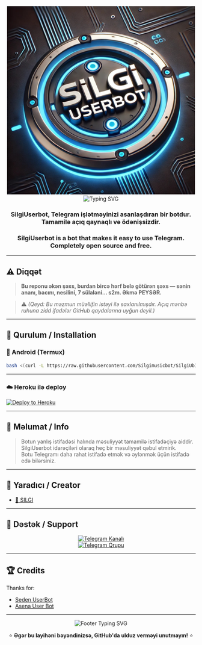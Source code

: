 
<div align="center">

<a href="https://t.me/silgiub">
  <img src="https://raw.githubusercontent.com/Silgimusicbot/SilgiUserbot/master/userbot/SilgiUserbotlogo.jpg" alt="SilgiUserbot" width="500">
</a>

<img src="https://readme-typing-svg.herokuapp.com?font=Fira+Code&size=100&duration=3000&pause=1000&color=F7768E&center=true&vCenter=true&width=1000&height=80&lines=%E2%9A%9D+S%C4%B0LG%C4%B0+USERBOT%E2%9A%9D;Telegram+i%C5%9Fl%C9%99tm%C9%99yi+asanla%C5%9Fd%C4%B1ran+super+bot!" alt="Typing SVG" />

<h3>SilgiUserbot, Telegram işlətməyinizi asanlaşdıran bir botdur. Tamamilə açıq qaynaqlı və ödənişsizdir.</h3>
<h3>SilgiUserbot is a bot that makes it easy to use Telegram. Completely open source and free.</h3>

</div>

---

## ⚠️ Diqqət

> **Bu reponu əkən şəxs, burdan bircə hərf belə götürən şəxs — sənin ananı, bacını, nesilini, 7 sülaləni... s2m. Əkmə PEYSƏR.**

> ⚠️ *(Qeyd: Bu məzmun müəllifin istəyi ilə saxlanılmışdır. Açıq mənbə ruhuna zidd ifadələr GitHub qaydalarına uyğun deyil.)*

---

## 🚀 Qurulum / Installation

### 📱 Android (Termux)

```bash
bash <(curl -L https://raw.githubusercontent.com/Silgimusicbot/SilgiUbInstaller/master/silgi.sh)
```

---

### ☁️ Heroku ilə deploy

<a href="https://www.heroku.com/deploy?template=https://github.com/Silgimusicbot/SilgiUserbot">
  <img src="https://www.herokucdn.com/deploy/button.svg" alt="Deploy to Heroku">
</a>

---

## 🧠 Məlumat / Info

> Botun yanlış istifadəsi halında məsuliyyət tamamilə istifadəçiyə aiddir. SilgiUserbot idarəçiləri olaraq heç bir məsuliyyət qəbul etmirik.  
> Botu Telegramı daha rahat istifadə etmək və əylənmək üçün istifadə edə bilərsiniz.

---

## 👤 Yaradıcı / Creator

- [👑 SILGI](https://t.me/hvseyn)

---

## 🙌 Dəstək / Support

<div align="center">

[![Telegram Kanalı](https://img.shields.io/badge/Join-Telegram%20Channel-red.svg?logo=telegram&style=for-the-badge)](https://t.me/silgiub)  
[![Telegram Qrupu](https://img.shields.io/badge/Join-Telegram%20Group-blue.svg?logo=telegram&style=for-the-badge)](https://t.me/silgiub)

</div>

---

## 🏆 Credits

Thanks for:

- [Seden UserBot](https://github.com/TeamDerUntergang/Telegram-UserBot)
- [Asena User Bot](https://github.com/yusufusta/asenauserbot)

---

<div align="center">

<img src="https://readme-typing-svg.herokuapp.com?font=Fira+Code&size=20&duration=2000&pause=1000&color=7FFF00&center=true&vCenter=true&width=800&lines=Kodlar%C4%B1+payla%C5%9Fmaq+%C3%BCzl%C9%99r%C9%99+g%C3%BCl%C3%BC%C5%9F+g%C9%99tir%C9%99r+%F0%9F%98%8A;SilgiUserbot+-+Telegram'da+%C9%99yl%C9%99nc%C9%99li+avtomatlaşdırma!" alt="Footer Typing SVG" />

⭐ **Əgər bu layihəni bəyəndinizsə, GitHub'da ulduz verməyi unutmayın!** ⭐

</div>
